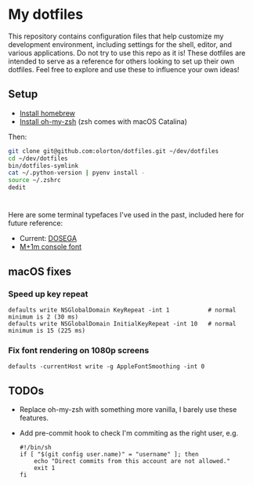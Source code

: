 # My dotfiles

This repository contains configuration files that help customize my development environment, including settings for the shell, editor, and various applications. Do not try to use this repo as it is! These dotfiles are intended to serve as a reference for others looking to set up their own dotfiles. Feel free to explore and use these to influence your own ideas!

## Setup

* [Install homebrew](http://brew.sh)
* [Install oh-my-zsh](https://github.com/robbyrussell/oh-my-zsh) (zsh comes with macOS Catalina)

Then:

```bash
git clone git@github.com:olorton/dotfiles.git ~/dev/dotfiles
cd ~/dev/dotfiles
bin/dotfiles-symlink
cat ~/.python-version | pyenv install -
source ~/.zshrc
dedit
```

#
Here are some terminal typefaces I've used in the past, included here for future reference:
- Current: [DOSEGA](https://sourceforge.net/projects/dosega/)
- [M+1m console font](http://sourceforge.jp/projects/mplus-fonts/downloads/62344/mplus-TESTFLIGHT-059.tar.xz/)

## macOS fixes

### Speed up key repeat

    defaults write NSGlobalDomain KeyRepeat -int 1           # normal minimum is 2 (30 ms)
    defaults write NSGlobalDomain InitialKeyRepeat -int 10   # normal minimum is 15 (225 ms)

### Fix font rendering on 1080p screens

    defaults -currentHost write -g AppleFontSmoothing -int 0

## TODOs

- Replace oh-my-zsh with something more vanilla, I barely use these features.
- Add pre-commit hook to check I'm commiting as the right user, e.g.

    ```
    #!/bin/sh
    if [ "$(git config user.name)" = "username" ]; then
        echo "Direct commits from this account are not allowed."
        exit 1
    fi
    ```
